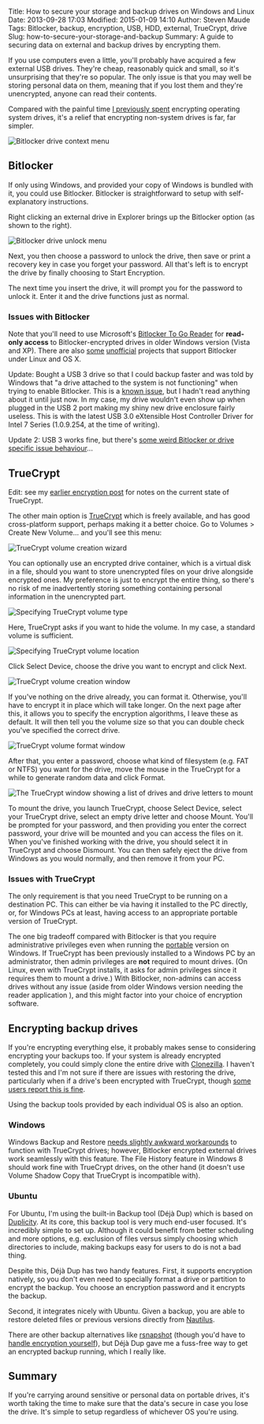 Title: How to secure your storage and backup drives on Windows and Linux
Date: 2013-09-28 17:03
Modified: 2015-01-09 14:10
Author: Steven Maude
Tags: Bitlocker, backup, encryption, USB, HDD, external, TrueCrypt, drive
Slug: how-to-secure-your-storage-and-backup
Summary: A guide to securing data on external and backup drives by encrypting them.

If you use computers even a little, you'll probably have acquired a few
external USB drives. They're cheap, reasonably quick and small, so it's
unsurprising that they're so popular. The only issue is that you may
well be storing personal data on them, meaning that if you lost them and
they're unencrypted, anyone can read their contents.

Compared with the painful time [I previously
spent](http://www.stevenmaude.co.uk/2013/09/a-beginners-guide-to-os-encryption-dual.html)
encrypting operating system drives, it's a relief that encrypting
non-system drives is far, far simpler.

![Bitlocker drive context
menu]({filename}/images/Bitlocker_context_menu.png)

## Bitlocker

If only using Windows, and provided your copy of Windows is bundled with
it, you could use Bitlocker. Bitlocker is straightforward to setup with
self-explanatory instructions.

Right clicking an external drive in Explorer brings up the Bitlocker
option (as shown to the right).

![Bitlocker drive unlock menu]({filename}/images/Bitlocker_unlock_menu.png)

Next, you then choose a password to unlock the drive, then save or print
a recovery key in case you forget your password. All that's left is to
encrypt the drive by finally choosing to Start Encryption.

The next time you insert the drive, it will prompt you for the password
to unlock it. Enter it and the drive functions just as normal.

### Issues with Bitlocker

Note that you'll need to use Microsoft's [Bitlocker To Go
Reader](http://windows.microsoft.com/en-us/windows7/what-is-the-bitlocker-to-go-reader)
for **read-only access** to Bitlocker-encrypted drives in older Windows
version (Vista and XP). There are also
[some](https://code.google.com/p/libbde/)
[unofficial](http://www.hsc.fr/ressources/outils/dislocker/) projects
that support Bitlocker under Linux and OS X.

Update: Bought a USB 3 drive so that I could backup faster and was told
by Windows that "a drive attached to the system is not functioning" when
trying to enable Bitlocker. This is a [known
issue](http://support.microsoft.com/kb/2704232), but I hadn't read
anything about it until just now. In my case, my drive wouldn't even
show up when plugged in the USB 2 port making my shiny new drive
enclosure fairly useless. This is with the latest USB 3.0 eXtensible
Host Controller Driver for Intel 7 Series (1.0.9.254, at the time of
writing).

Update 2: USB 3 works fine, but there's [some weird Bitlocker or drive
specific issue
behaviour](http://www.stevenmaude.co.uk/2013/10/odd-behaviour-of-bitlocker-or-maybe-my.html)...

## TrueCrypt

Edit: see my [earlier encryption
post](http://127.0.0.1:8000/a-beginners-guide-to-os-encryption-dual.html#fn:2)
for notes on the current state of TrueCrypt.

The other main option is [TrueCrypt](http://www.truecrypt.org/) which is
freely available, and has good cross-platform support, perhaps making it
a better choice. Go to Volumes > Create New Volume... and you'll see
this menu:

![TrueCrypt volume creation wizard]({filename}/images/TrueCrypt_menu.png)

You can optionally use an encrypted drive container, which is a virtual
disk in a file, should you want to store unencrypted files on your drive
alongside encrypted ones. My preference is just to encrypt the entire
thing, so there's no risk of me inadvertently storing something
containing personal information in the unencrypted part.

![Specifying TrueCrypt volume type]({filename}/images/TrueCrypt_volume_type.png)

Here, TrueCrypt asks if you want to hide the volume. In my case, a
standard volume is sufficient.

![Specifying TrueCrypt volume location]({filename}/images/TrueCrypt_volume_location.png)

Click Select Device, choose the drive you want to encrypt and click
Next.

![TrueCrypt volume creation window]({filename}/images/TrueCrypt_encryption_options.png)

If you've nothing on the drive already, you can format it. Otherwise,
you'll have to encrypt it in place which will take longer. On the next
page after this, it allows you to specify the encryption algorithms, I
leave these as default. It will then tell you the volume size so that
you can double check you've specified the correct drive.

![TrueCrypt volume format window]({filename}/images/TrueCrypt_format_options.png)

After that, you enter a password, choose what kind of filesystem (e.g.
FAT or NTFS) you want for the drive, move the mouse in the TrueCrypt for
a while to generate random data and click Format.

![The TrueCrypt window showing a list of drives and drive letters to mount]({filename}/images/TrueCrypt_drive_menu.png)

To mount the drive, you launch TrueCrypt, choose Select Device, select
your TrueCrypt drive, select an empty drive letter and choose Mount.
You'll be prompted for your password, and then providing you enter the
correct password, your drive will be mounted and you can access the
files on it. When you've finished working with the drive, you should
select it in TrueCrypt and choose Dismount. You can then safely eject
the drive from Windows as you would normally, and then remove it from
your PC.

### Issues with TrueCrypt

The only requirement is that you need TrueCrypt to be running on a
destination PC. This can either be via having it installed to the PC
directly, or, for Windows PCs at least, having access to an appropriate
portable version of TrueCrypt.

The one big tradeoff compared with Bitlocker is that you require
administrative privileges even when running the
[portable](https://en.wikipedia.org/wiki/Portable_application) version
on Windows. If TrueCrypt has been previously installed to a Windows PC
by an administrator, then admin privileges are **not** required to mount
drives. (On Linux, even with TrueCrypt installs, it asks for admin
privileges since it requires them to mount a drive.) With Bitlocker,
non-admins can access drives without any issue (aside from older Windows
version needing the reader application ), and this might factor into
your choice of encryption software.

## Encrypting backup drives

If you're encrypting everything else, it probably makes sense to
considering encrypting your backups too. If your system is already
encrypted completely, you could simply clone the entire drive with
[Clonezilla](http://clonezilla.org/). I haven't tested this and I'm not
sure if there are issues with restoring the drive, particularly when if
a drive's been encrypted with TrueCrypt, though [some users report this
is fine](http://superuser.com/questions/312166/how-to-properly-image-a-truecrypt-system-partition).

Using the backup tools provided by each individual OS is also an
option.

### Windows

Windows Backup and Restore [needs slightly awkward
workarounds](http://superuser.com/questions/126111/how-can-you-use-windows-backup-with-a-truecrypt-encrypted-backup-destination)
to function with TrueCrypt drives; however, Bitlocker encrypted external
drives work seamlessly with this feature. The File History feature in
Windows 8 should work fine with TrueCrypt drives, on the other hand (it
doesn't use Volume Shadow Copy that TrueCrypt is incompatible with).

### Ubuntu

For Ubuntu, I'm using the built-in Backup tool (Déjà Dup) which is based
on [Duplicity](http://duplicity.nongnu.org/). At its core, this backup
tool is very much end-user focused. It's incredibly simple to set up.
Although it could benefit from better scheduling and more options, e.g.
exclusion of files versus simply choosing which directories to include,
making backups easy for users to do is not a bad thing.

Despite this, Déjà Dup has two handy features. First, it supports
encryption natively, so you don't even need to specially format a drive
or partition to encrypt the backup. You choose an encryption password
and it encrypts the backup.

Second, it integrates nicely with Ubuntu. Given a backup, you are able
to restore deleted files or previous versions directly from
[Nautilus](https://en.wikipedia.org/wiki/Nautilus_%28file_manager%29).

There are other backup alternatives like
[rsnapshot](http://www.rsnapshot.org/) (though you'd have to [handle
encryption
yourself](http://pig-monkey.com/2012/09/24/cryptshot-automated-encrypted-backups-rsnapshot/)),
but Déjà Dup gave me a fuss-free way to get an encrypted backup running,
which I really like.

## Summary

If you're carrying around sensitive or personal data on portable drives,
it's worth taking the time to make sure that the data's secure in case
you lose the drive. It's simple to setup regardless of whichever OS
you're using.
